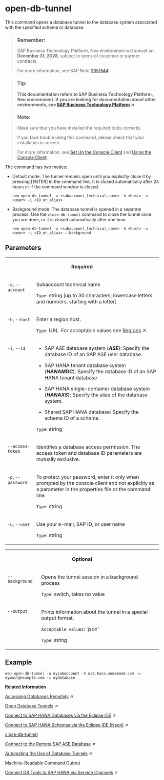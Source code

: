 <!-- loio9e3f90f2ead74229ac5c8848ed5bf292 -->

# open-db-tunnel

This command opens a database tunnel to the database system associated with the specified schema or database.



> ### Remember:  
> SAP Business Technology Platform, Neo environment will sunset on **December 31, 2028**, subject to terms of customer or partner contracts.
> 
> For more information, see SAP Note [3351844](https://launchpad.support.sap.com/#/notes/3351844).

> ### Tip:  
> **This documentation refers to SAP Business Technology Platform, Neo environment. If you are looking for documentation about other environments, see [SAP Business Technology Platform](https://help.sap.com/viewer/65de2977205c403bbc107264b8eccf4b/Cloud/en-US/6a2c1ab5a31b4ed9a2ce17a5329e1dd8.html "SAP Business Technology Platform (SAP BTP) is an integrated offering comprised of four technology portfolios: database and data management, application development and integration, analytics, and intelligent technologies. The platform offers users the ability to turn data into business value, compose end-to-end business processes, and build and extend SAP applications quickly.") :arrow_upper_right:.**



> ### Note:  
> Make sure that you have installed the required tools correctly.
> 
> If you face trouble using this command, please check that your installation is correct.
> 
> For more information, see [Set Up the Console Client](../30-development-neo/set-up-the-console-client-7613dee.md) and [Using the Console Client](using-the-console-client-8900b22.md).



The command has two modes:

-   Default mode: The tunnel remains open until you explicitly close it by pressing [ENTER\] in the command line. It is closed automatically after 24 hours or if the command window is closed.

    ```
    neo open-db-tunnel -a <subaccount_technical_name> -h <host> -u <user> -i <ID_or_alias>
    ```

-   Background mode: The database tunnel is opened in a separate process. Use the `close-db-tunnel` command to close the tunnel once you are done, or it is closed automatically after one hour.

    ```
    neo open-db-tunnel -a <subaccount_technical_name> -h <host> -u <user> -i <ID_or_alias> --background
    ```




## Parameters


<table>
<tr>
<th valign="top" colspan="2">

Required



</th>
</tr>
<tr>
<td valign="top">

`-a`, `--account`



</td>
<td valign="top">

Subaccount technical name

`Type`: string \(up to 30 characters; lowercase letters and numbers, starting with a letter\)



</td>
</tr>
<tr>
<td valign="top">

`-h`, `--host`



</td>
<td valign="top">

Enter a region host.

`Type`: URL. For acceptable values see [Regions](https://help.sap.com/viewer/65de2977205c403bbc107264b8eccf4b/Cloud/en-US/350356d1dc314d3199dca15bd2ab9b0e.html "You can deploy applications in different regions. Each region represents a geographical location (for example, Europe, US East) where applications, data, or services are hosted.") :arrow_upper_right:.



</td>
</tr>
<tr>
<td valign="top">

`-i`, `--id`



</td>
<td valign="top">

-   SAP ASE database system \(***ASE***\): Specify the database ID of an SAP ASE user database.

-   SAP HANA tenant database system \(***HANAMDC***\): Specify the database ID of an SAP HANA tenant database.

-   SAP HANA single-container database system \(***HANAXS***\): Specify the alias of the database system.

-   Shared SAP HANA database: Specify the schema ID of a schema.


`Type`: string



</td>
</tr>
<tr>
<td valign="top">

`--access-token`



</td>
<td valign="top">

Identifies a database access permission. The access token and database ID parameters are mutually exclusive.



</td>
</tr>
<tr>
<td valign="top">

`-p`, `--password`



</td>
<td valign="top">

To protect your password, enter it only when prompted by the console client and not explicitly as a parameter in the properties file or the command line.

`Type`: string



</td>
</tr>
<tr>
<td valign="top">

`-u`, `--user`



</td>
<td valign="top">

Use your e-mail, SAP ID, or user name

`Type`: string



</td>
</tr>
</table>


<table>
<tr>
<th valign="top" colspan="2">

Optional



</th>
</tr>
<tr>
<td valign="top">

`--background`



</td>
<td valign="top">

Opens the tunnel session in a background process

`Type`: switch, takes no value



</td>
</tr>
<tr>
<td valign="top">

`--output`



</td>
<td valign="top">

Prints information about the tunnel in a special output format.

`Acceptable values`: 'json'

`Type`: string



</td>
</tr>
</table>



## Example

```
neo open-db-tunnel -a mysubaccount -h us2.hana.ondemand.com -u mymail@example.com -i mydatabase
```

**Related Information**  


[Accessing Databases Remotely](https://help.sap.com/viewer/3fa880aa54b74110ae99ad01503fcd60/Cloud/en-US/2a795b95e44c42d08c446893a07921db.html "Access remote database instances through a database tunnel in the Neo environment, which provides a secure connection from your local machine and bypasses any firewalls.") :arrow_upper_right:

[Open Database Tunnels](https://help.sap.com/viewer/3fa880aa54b74110ae99ad01503fcd60/Cloud/en-US/6930850a8f9a40489c01ed1aa381946d.html "Use the open-db-tunnel command to open a tunnel and to get the connection details required for the remote database instance. The database tunnel allows you to connect to a remote database instance through a secure connection.") :arrow_upper_right:

[Connect to SAP HANA Databases via the Eclipse IDE](https://help.sap.com/viewer/d4790b2de2f4429db6f3dff54e4d7b3a/Cloud/en-US/4efc124a0ccc42b3b502ad3a3908d23d.html "Connect to an SAP HANA single-container (XS) or tenant database system (MDC) using SAP HANA tools via the Eclipse IDE.") :arrow_upper_right:

[Connect to SAP HANA Schemas via the Eclipse IDE (Neon)](https://help.sap.com/viewer/d4790b2de2f4429db6f3dff54e4d7b3a/Cloud/en-US/c597f8231b4e463da0dcc3095ea139b7.html "Establish a direct connection to a shared SAP HANA schema via the Eclipse IDE (Neon) using SAP HANA tools.") :arrow_upper_right:

[close-db-tunnel](close-db-tunnel-c7c36e6.md "This command closes one or all database tunnel sessions that have been opened in a background process using the open-db-tunnel --background command.")

[Connect to the Remote SAP ASE Database](https://help.sap.com/viewer/3fa880aa54b74110ae99ad01503fcd60/Cloud/en-US/107ffdb907334d97be99fdcb7aad8961.html "Use the Eclipse Data Tools Platform (DTP) to connect to the SAP ASE database in the cloud. You&apos;ll need the connection details you obtained when you opened the database tunnel.") :arrow_upper_right:

[Automating the Use of Database Tunnels](https://help.sap.com/viewer/3fa880aa54b74110ae99ad01503fcd60/Cloud/en-US/49626c9474584bbfa4a936975b851326.html "For continuous delivery and automated tests, the open-db-tunnel command supports a background mode, which allows a database tunnel to be opened by automated scripts or as part of a Maven build.") :arrow_upper_right:

[Machine-Readable Command Output](machine-readable-command-output-b35e1e9.md "")

[Connect DB Tools to SAP HANA via Service Channels](https://help.sap.com/viewer/b865ed651e414196b39f8922db2122c7/Cloud/en-US/64d6a510e98941d28dbff2fc8179f175.html "") :arrow_upper_right:

